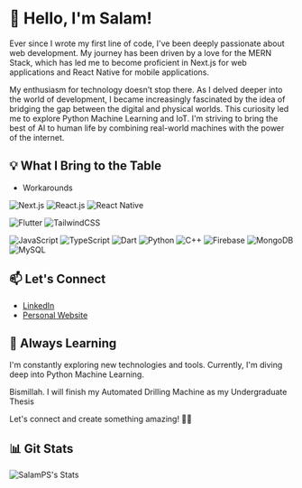 # 👋 Hello, I'm Salam!

Ever since I wrote my first line of code, I've been deeply passionate about web development. My journey has been driven by a love for the MERN Stack, which has led me to become proficient in Next.js for web applications and React Native for mobile applications.

My enthusiasm for technology doesn’t stop there. As I delved deeper into the world of development, I became increasingly fascinated by the idea of bridging the gap between the digital and physical worlds. This curiosity led me to explore Python Machine Learning and IoT. I'm striving to bring the best of AI to human life by combining real-world machines with the power of the internet.

## 💡 What I Bring to the Table

- Workarounds
  
![Next.js](https://img.shields.io/badge/Next.js-23272f?style=for-the-badge&logo=nextdotjs&logoColor=white)
![React.js](https://img.shields.io/badge/React.js-23272f?style=for-the-badge&logo=react&logoColor=58c4dc)
![React Native](https://img.shields.io/badge/React_Native-23272f?style=for-the-badge&logo=react&logoColor=58c4dc)

![Flutter](https://img.shields.io/badge/Flutter-23272f?style=for-the-badge&logo=flutter&logoColor=2b69fa)
![TailwindCSS](https://img.shields.io/badge/TailwindCSS-23272f?style=for-the-badge&logo=tailwindcss&logoColor=00acc1)

![JavaScript](https://img.icons8.com/color/48/000000/javascript.png)
![TypeScript](https://img.icons8.com/color/48/000000/typescript.png)
![Dart](https://img.icons8.com/color/48/000000/dart.png)
![Python](https://img.icons8.com/color/48/000000/python.png)
![C++](https://img.icons8.com/color/48/000000/c-plus-plus-logo.png)
![Firebase](https://img.icons8.com/color/48/000000/firebase.png)
![MongoDB](https://img.icons8.com/color/48/000000/mongodb.png)
![MySQL](https://img.icons8.com/color/48/000000/mysql.png)

## 📫 Let's Connect

- [LinkedIn](https://www.linkedin.com/in/salam-pararta/)
- [Personal Website](https://salamp.id)

## 🌱 Always Learning

I'm constantly exploring new technologies and tools. Currently, I'm diving deep into Python Machine Learning.

Bismillah. I will finish my Automated Drilling Machine as my Undergraduate Thesis

Let's connect and create something amazing! 🚀✨

## 📊 Git Stats

![SalamPS's Stats](https://github-readme-stats.vercel.app/api?username=SalamPS&theme=react&show_icons=true&hide_border=true&count_private=true&rank_icon=github)
